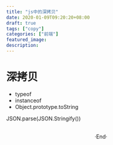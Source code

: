 ```yaml
---
title: "js中的深拷贝"
date: 2020-01-09T09:20:20+08:00
draft: true
tags: ["copy"]
categories: ["前端"]
featured_image: 
description: 
---
```


# 深拷贝

- typeof
- instanceof
- Object.prototype.toString

JSON.parse(JSON.Stringify())

<br>

<center>  ·End·  </center>